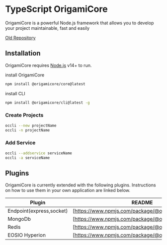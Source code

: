 # TypeScript OrigamiCore
OrigamiCore is a powerful Node.js framework that allows you to develop your project maintainable, fast and easily

[Old Repository](https://www.npmjs.com/package/origamicore)
## Installation

OrigamiCore requires [Node.js](https://nodejs.org/) v14+ to run.
 
install OrigamiCore
```sh
npm install @origamicore/core@latest
```

install CLI
```sh
npm install @origamicore/cli@latest -g
```

### Create Projects

```sh
occli --new projectName
occli -n projectName
```

### Add Service

```sh
occli --addservice serviceName
occli -a serviceName
```


## Plugins
OrigamiCore is currently extended with the following plugins.
Instructions on how to use them in your own application are linked below.

| Plugin | README |
| ------ | ------ |
| Endpoint(express,socket) | [https://www.npmjs.com/package/@origamicore/endpoint] | 
| MongoDb | [https://www.npmjs.com/package/@origamicore/mongo] | 
| Redis | [https://www.npmjs.com/package/@origamicore/redis] |  
| EOSIO Hyperion | [https://www.npmjs.com/package/@origamicore/hyperion] | 